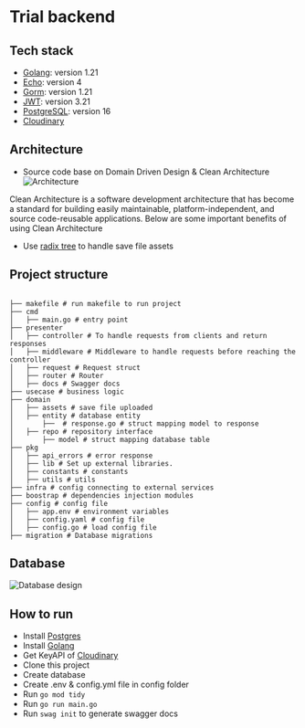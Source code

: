 # Trial backend

## Tech stack

- [Golang](https://golang.org/): version 1.21
- [Echo](https://echo.labstack.com/): version 4
- [Gorm](https://gorm.io/): version 1.21
- [JWT](https://jwt.io/): version 3.21
- [PostgreSQL](https://www.postgresql.org/): version 16
- [Cloudinary](https://cloudinary.com/)

## Architecture
- Source code base on Domain Driven Design & Clean Architecture
![Architecture](https://blog.cleancoder.com/uncle-bob/images/2012-08-13-the-clean-architecture/CleanArchitecture.jpg)

Clean Architecture is a software development architecture that has become a standard for building easily maintainable, platform-independent, and source code-reusable applications. Below are some important benefits of using Clean Architecture
-  Use [radix tree](https://en.wikipedia.org/wiki/Radix_tree) to handle save file assets

## Project structure

```

├── makefile # run makefile to run project
├── cmd
│   ├── main.go # entry point
├── presenter
│   ├── controller # To handle requests from clients and return responses
│   ├── middleware # Middleware to handle requests before reaching the controller
│   ├── request # Request struct
│   ├── router # Router
│   ├── docs # Swagger docs
├── usecase # business logic
├── domain
│   ├── assets # save file uploaded
│   ├── entity # database entity
│       ├──  # response.go # struct mapping model to response
│   ├── repo # repository interface
│       ├── model # struct mapping database table
├── pkg
│   ├── api_errors # error response
│   ├── lib # Set up external libraries.
│   ├── constants # constants
│   ├── utils # utils
├── infra # config connecting to external services
├── boostrap # dependencies injection modules
├── config # config file
│   ├── app.env # environment variables
│   ├── config.yaml # config file
│   ├── config.go # load config file
├── migration # Database migrations
```

## Database
![Database design](https://res.cloudinary.com/dsr2xnaj7/image/upload/v1695718620/database_uai7ty.png)

## How to run
- Install [Postgres](https://www.postgresql.org/download/)
- Install [Golang](https://golang.org/doc/install)
- Get KeyAPI of [Cloudinary](https://cloudinary.com/)
- Clone this project
- Create database
- Create .env & config.yml file in config folder
- Run ``` go mod tidy ```
- Run ``` go run main.go ```
- Run ``` swag init ``` to generate swagger docs


